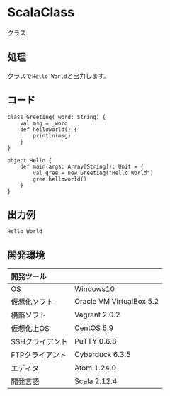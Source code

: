 # ScalaClass
クラス

## 処理
クラスで`Hello World`と出力します。

## コード
```
class Greeting(_word: String) {
    val msg = _word
    def helloworld() {
        println(msg)
    }
}

object Hello {
    def main(args: Array[String]): Unit = {
        val gree = new Greeting("Hello World")
        gree.helloworld()
    }
}
```

## 出力例  
```
Hello World
```
  
## 開発環境
| 開発ツール |  |
|:-|:-|
| OS | Windows10 |
| 仮想化ソフト | Oracle VM VirtualBox 5.2 |
| 構築ソフト | Vagrant 2.0.2 |
| 仮想化上OS | CentOS 6.9 |
| SSHクライアント | PuTTY 0.6.8 |
| FTPクライアント | Cyberduck 6.3.5 |
| エディタ | Atom 1.24.0 |
| 開発言語 | Scala 2.12.4 |
